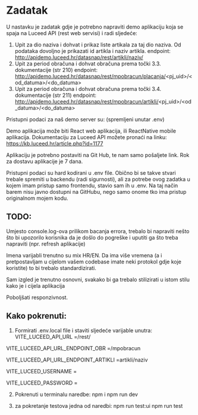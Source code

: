 # Zadatak

U nastavku je zadatak gdje je potrebno napraviti demo aplikaciju koja se spaja na Luceed API (rest web servisi) i radi sljedeće:

1. Upit za dio naziva i dohvat i prikaz liste artikala za taj dio naziva. Od podataka dovoljno je prikazati id artikla i naziv artikla.
   endpoint: http://apidemo.luceed.hr/datasnap/rest/artikli/naziv/<dio-naziva>
2. Upit za period obračuna i dohvat obračuna prema točki 3.3. dokumentacije (str 210)
   endpoint: http://apidemo.luceed.hr/datasnap/rest/mpobracun/placanja/<pj_uid>/<od_datuma>/<do_datuma>
3. Upit za period obračuna i dohvat obračuna prema točki 3.4. dokumentacije (str 211)
   endpoint: http://apidemo.luceed.hr/datasnap/rest/mpobracun/artikli/<pj_uid>/<od_datuma>/<do_datuma>

Pristupni podaci za naš demo server su: (spremljeni unutar .env)

Demo aplikacija može biti React web aplikacija, ili ReactNative mobile aplikacija.
Dokumentaciju za Luceed API možete pronaći na linku:
https://kb.luceed.hr/article.php?id=1177

Aplikaciju je potrebno postaviti na Git Hub, te nam samo pošaljete link.
Rok za dostavu aplikacije je 7 dana.

Pristupni podaci su hard kodirani u .env file. Obično bi se takve stvari trebale spremiti u backendu (radi sigurnosti), ali za potrebe ovog zadatka u kojem imam pristup samo frontendu, stavio sam ih u .env. Na taj način barem nisu javno dostupni na GitHubu, nego samo onome tko ima pristup originalnom mojem kodu.

## TODO:

Umjesto console.log-ova prilikom bacanja errora, trebalo bi napraviti nešto što bi upozorilo korisnika da je došlo do pogreške i uputiti ga što treba napraviti (npr. refresh aplikacije)

Imena varijabli trenutno su mix HR/EN. Da ima više vremena (a i pretpostavljam u cijelom vašem codebase imate neki protokol gdje koje koristite) to bi trebalo standardizirati.

Sam izgled je trenutno osnovni, svakako bi ga trebalo stilizirati u istom stilu kako je i cijela aplikacija

Poboljšati responzivnost.

## Kako pokrenuti:

1. Formirati .env.local file i staviti sljedeće varijable unutra:
   VITE_LUCEED_API_URL =/rest/

VITE_LUCEED_API_URL_ENDPOINT_OBR =/mpobracun

VITE_LUCEED_API_URL_ENDPOINT_ARTIKLI =artikli/naziv

VITE_LUCEED_USERNAME =

VITE_LUCEED_PASSWORD =

2. Pokrenuti u terminalu naredbe:
   npm i
   npm run dev

3. za pokretanje testova jedna od naredbi:
   npm run test:ui
   npm run test

